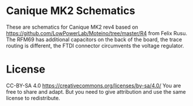# Canique MK2 Schematics

These are schematics for Canique MK2 rev4 based on https://github.com/LowPowerLab/Moteino/tree/master/R4 from Felix Rusu. The RFM69 has additional capacitors on the back of the board, the trace routing is different, the FTDI connector circumvents the voltage regulator.


# License
CC-BY-SA 4.0 https://creativecommons.org/licenses/by-sa/4.0/
You are free to share and adapt. But you need to give attribution and use the same license to redistribute.
